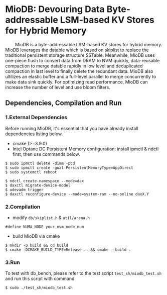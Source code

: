 # MioDB: Devouring Data Byte-addressable LSM-based KV Stores for Hybrid Memory
&#160; &#160; &#160; &#160; MioDB is a byte-addressable LSM-based KV stores for hybrid memory. MioDB leverages the datable which is based on skiplist to replace the traditional persistent storage structure SSTable. Meanwhile, MioDB uses one-piece flush to convert data from DRAM to NVM quickly, data-reusable compaction to merge datable rapidly in low level and deduplicated compaction in last level to finally delete the redundant data. MioDB also ultilizes an elastic buffer and a full-level parallel to merge concurrently to make data sink quickly. For optimizing read performance, MioDB can increase the number of level and use bloom filters.

## Dependencies, Compilation and Run
### 1.External Dependencies
Before running MioDB, it's essential that you have already install dependencies listing below.
* cmake (>=3.9.0)
* Intel Optane DC Persistent Memory configuration: install ipmctl & ndctl first, then use commands below.
```
$ sudo ipmctl delete -dimm -pcd
$ sudo ipmctl create -goal PersistentMemoryType=AppDirect
$ sudo systemctl reboot

$ ndctl create-namespace --mode=dax
$ daxctl migrate-device-model
$ udevadm trigger
$ daxctl reconfigure-device --mode=system-ram --no-online daxX.Y
```

### 2.Compilation
* modify ``db/skiplist.h`` & ``util/arena.h``
```
#define NUMA_NODE your_nvm_node_num
```
* build MioDB via cmake
```
$ mkdir -p build && cd build
$ cmake -DCMAKE_BUILD_TYPE=Release .. && cmake --build .
```

### 3.Run
To test with db_bench, please refer to the test script
``test_sh/miodb_test.sh`` and run this script with command
```
$ sudo ./test_sh/miodb_test.sh
```